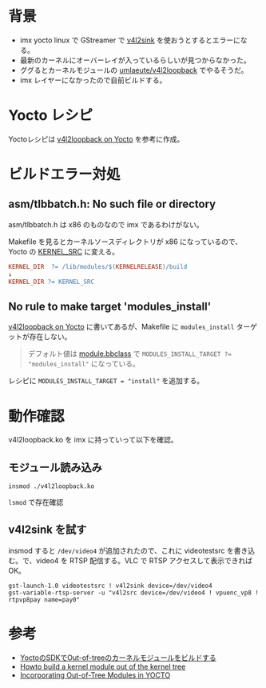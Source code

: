 # 背景
- imx yocto linux で GStreamer で [v4l2sink](https://gstreamer.freedesktop.org/documentation/video4linux2/v4l2sink.html) を使おうとするとエラーになる。
- 最新のカーネルにオーバーレイが入っているらしいが見つからなかった。
- ググるとカーネルモジュールの [umlaeute/v4l2loopback](https://github.com/umlaeute/v4l2loopback) でやるそうだ。
- imx レイヤーになかったので自前ビルドする。

# Yocto レシピ
Yoctoレシピは [v4l2loopback on Yocto](https://stackoverflow.com/questions/63075479/v4l2loopback-on-yocto) を参考に作成。

# ビルドエラー対処

## asm/tlbbatch.h: No such file or directory
asm/tlbbatch.h は x86 のものなので imx であるわけがない。

Makefile を見るとカーネルソースディレクトリが x86 になっているので、Yocto の [KERNEL_SRC](https://docs.yoctoproject.org/singleindex.html#term-KERNEL_SRC) に変える。

```Makefile
KERNEL_DIR	?= /lib/modules/$(KERNELRELEASE)/build
↓
KERNEL_DIR ?= KERNEL_SRC
```

## No rule to make target 'modules_install'
[v4l2loopback on Yocto](https://stackoverflow.com/questions/63075479/v4l2loopback-on-yocto) に書いてあるが、Makefile に `modules_install` ターゲットが存在しない。
> デフォルト値は [module.bbclass](http://cgit.openembedded.org/openembedded-core/tree/meta/classes/module.bbclass?h=rocko) で `MODULES_INSTALL_TARGET ?= "modules_install"` になっている。

レシピに `MODULES_INSTALL_TARGET = "install"` を追加する。

# 動作確認
v4l2loopback.ko を imx に持っていって以下を確認。

## モジュール読み込み
`insmod ./v4l2loopback.ko`

`lsmod` で存在確認

## v4l2sink を試す
insmod すると `/dev/video4` が追加されたので、これに videotestsrc を書き込む。で、video4 を RTSP 配信する。VLC で RTSP アクセスして表示できれば OK。

```
gst-launch-1.0 videotestsrc ! v4l2sink device=/dev/video4
gst-variable-rtsp-server -u "v4l2src device=/dev/video4 ! vpuenc_vp8 ! rtpvp8pay name=pay0"
```

# 参考
- [YoctoのSDKでOut-of-treeのカーネルモジュールをビルドする](https://mickey-happygolucky.hatenablog.com/entry/2020/12/15/015724)
- [Howto build a kernel module out of the kernel tree](https://wiki.koansoftware.com/index.php/Howto_build_a_kernel_module_out_of_the_kernel_tree)
- [Incorporating Out-of-Tree Modules in YOCTO](https://community.nxp.com/t5/i-MX-Processors-Knowledge-Base/Incorporating-Out-of-Tree-Modules-in-YOCTO/ta-p/1373825)
